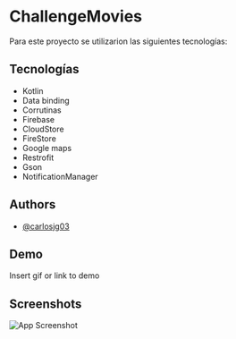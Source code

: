 # ChallengeMovies


Para este proyecto se utilizarion las siguientes tecnologías:



## Tecnologías

- Kotlin
- Data binding
- Corrutinas
- Firebase
- CloudStore
- FireStore
- Google maps
- Restrofit
- Gson
- NotificationManager


## Authors

- [@carlosjg03](https://www.github.com/carlosjg03)


## Demo

Insert gif or link to demo


## Screenshots

![App Screenshot]([https://drive.google.com/file/d/1mmlE6G1cfqcSStbyWiq_NxZAk7E9yRst/view?usp=drive_link](https://drive.google.com/file/d/1mmlE6G1cfqcSStbyWiq_NxZAk7E9yRst/view?usp=sharing)https://drive.google.com/file/d/1mmlE6G1cfqcSStbyWiq_NxZAk7E9yRst/view?usp=sharing)
